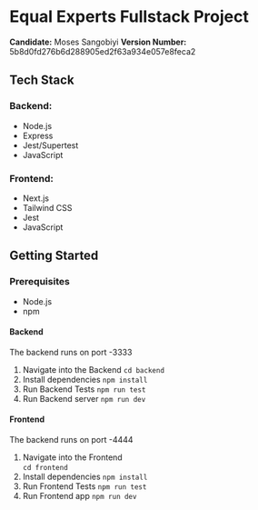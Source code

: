 # Equal Experts Fullstack Project

**Candidate:** Moses Sangobiyi
**Version Number:** 5b8d0fd276b6d288905ed2f63a934e057e8feca2

## Tech Stack

### Backend:
-  Node.js
-  Express
-  Jest/Supertest
-  JavaScript

### Frontend:
-  Next.js
-  Tailwind CSS
-  Jest
-  JavaScript

## Getting Started

### Prerequisites
- Node.js
- npm

#### Backend
The backend runs on port -3333
1.  Navigate into the Backend
		```
		cd backend
		```
2.  Install dependencies
		```
		npm install
		```
3. Run Backend Tests
		 ```
		npm run test
		```
4. Run Backend server
		 ```
		npm run dev
		```

#### Frontend 
The backend runs on port -4444
1.  Navigate into the Frontend  
		```
		cd frontend
		```
2.  Install dependencies
		```
		npm install
		```
3. Run Frontend Tests
		 ```
		npm run test
		```
4. Run Frontend app
		 ```
		npm run dev
		```

